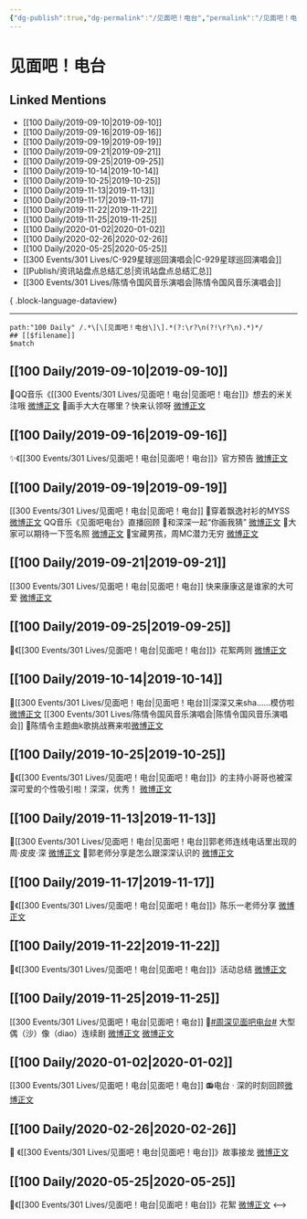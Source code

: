 ```yaml
---
{"dg-publish":true,"dg-permalink":"/见面吧！电台","permalink":"/见面吧！电台/","created":"2023-03-28T17:14:10.000+08:00","updated":"2023-04-10T16:31:55.000+08:00"}
---
```


# 见面吧！电台

## Linked Mentions
- [[100 Daily/2019-09-10\|2019-09-10]]
- [[100 Daily/2019-09-16\|2019-09-16]]
- [[100 Daily/2019-09-19\|2019-09-19]]
- [[100 Daily/2019-09-21\|2019-09-21]]
- [[100 Daily/2019-09-25\|2019-09-25]]
- [[100 Daily/2019-10-14\|2019-10-14]]
- [[100 Daily/2019-10-25\|2019-10-25]]
- [[100 Daily/2019-11-13\|2019-11-13]]
- [[100 Daily/2019-11-17\|2019-11-17]]
- [[100 Daily/2019-11-22\|2019-11-22]]
- [[100 Daily/2019-11-25\|2019-11-25]]
- [[100 Daily/2020-01-02\|2020-01-02]]
- [[100 Daily/2020-02-26\|2020-02-26]]
- [[100 Daily/2020-05-25\|2020-05-25]]
- [[300 Events/301 Lives/C-929星球巡回演唱会\|C-929星球巡回演唱会]]
- [[Publish/资讯站盘点总结汇总\|资讯站盘点总结汇总]]
- [[300 Events/301 Lives/陈情令国风音乐演唱会\|陈情令国风音乐演唱会]]

{ .block-language-dataview}

---

```expander
path:"100 Daily" /.*\[\[见面吧！电台\]\].*(?:\r?\n(?!\r?\n).*)*/
## [[$filename]]
$match
```
## [[100 Daily/2019-09-10\|2019-09-10]]
💠QQ音乐《[[300 Events/301 Lives/见面吧！电台\|见面吧！电台]]》想去的米关注哦
[微博正文](https://m.weibo.cn/6466290670/4414929517743997)
💠画手大大在哪里？快来认领呀
[微博正文](https://m.weibo.cn/6466290670/4415043695273374)
## [[100 Daily/2019-09-16\|2019-09-16]]
✨《[[300 Events/301 Lives/见面吧！电台\|见面吧！电台]]》官方预告
[微博正文](https://m.weibo.cn/6466290670/4417114725183501)
## [[100 Daily/2019-09-19\|2019-09-19]]
[[300 Events/301 Lives/见面吧！电台\|见面吧！电台]]
🌿穿着飘逸衬衫的MYSS [微博正文](https://m.weibo.cn/6466290670/4418206510440473)
QQ音乐《见面吧电台》直播回顾
🌿和深深一起“你画我猜” [微博正文](https://m.weibo.cn/6466290670/4418260298144947)
🌿大家可以期待一下签名照 [微博正文](https://m.weibo.cn/6466290670/4418268665781921)
🌿宝藏男孩，周MC潜力无穷 [微博正文](https://m.weibo.cn/6466290670/4418357350202429)
## [[100 Daily/2019-09-21\|2019-09-21]]
[[300 Events/301 Lives/见面吧！电台\|见面吧！电台]]
快来康康这是谁家的大可爱
[微博正文](https://weibo.com/detail/4419009368204675)
## [[100 Daily/2019-09-25\|2019-09-25]]
🍡《[[300 Events/301 Lives/见面吧！电台\|见面吧！电台]]》花絮两则
[微博正文](https://m.weibo.cn/6466290670/4420400404307178)
## [[100 Daily/2019-10-14\|2019-10-14]]
🌱[[300 Events/301 Lives/见面吧！电台\|见面吧！电台]]|深深又来sha……模仿啦[微博正文](https://m.weibo.cn/6466290670/4427394683618672)
[[300 Events/301 Lives/陈情令国风音乐演唱会\|陈情令国风音乐演唱会]]
🌱陈情令主题曲k歌挑战赛来啦[微博正文](https://m.weibo.cn/6466290670/4427301493795851)
## [[100 Daily/2019-10-25\|2019-10-25]]
🌿《[[300 Events/301 Lives/见面吧！电台\|见面吧！电台]]》的主持小哥哥也被深深可爱的个性吸引啦！深深，优秀！
[微博正文](https://m.weibo.cn/6466290670/4431385022606309)
## [[100 Daily/2019-11-13\|2019-11-13]]
🎵[[300 Events/301 Lives/见面吧！电台\|见面吧！电台]]郭老师连线电话里出现的周·皮皮·深
[微博正文](https://m.weibo.cn/6466290670/4438256437060678)
🎵郭老师分享是怎么跟深深认识的
[微博正文](https://m.weibo.cn/6466290670/4438273982304682)

## [[100 Daily/2019-11-17\|2019-11-17]]
🍓《[[300 Events/301 Lives/见面吧！电台\|见面吧！电台]]》陈乐一老师分享 [微博正文](https://m.weibo.cn/6466290670/4439742257018700)
## [[100 Daily/2019-11-22\|2019-11-22]]
🌿《[[300 Events/301 Lives/见面吧！电台\|见面吧！电台]]》活动总结
[微博正文](https://m.weibo.cn/6466290670/4441499351299288)
## [[100 Daily/2019-11-25\|2019-11-25]]
[[300 Events/301 Lives/见面吧！电台\|见面吧！电台]]
🌿[#周深见面吧电台#](https://s.weibo.com/weibo?q=%23%E5%91%A8%E6%B7%B1%E8%A7%81%E9%9D%A2%E5%90%A7%E7%94%B5%E5%8F%B0%23) 大型偶（沙）像（diao）连续剧
[微博正文](https://m.weibo.cn/6466290670/4442466100905688)
[微博正文](https://m.weibo.cn/6466290670/4442614872576863)
## [[100 Daily/2020-01-02\|2020-01-02]]
[[300 Events/301 Lives/见面吧！电台\|见面吧！电台]]
📻电台 · 深的时刻回顾[微博正文](https://m.weibo.cn/6466290670/4456303860981531)
## [[100 Daily/2020-02-26\|2020-02-26]]
🐲 《[[300 Events/301 Lives/见面吧！电台\|见面吧！电台]]》故事接龙
[微博正文](https://m.weibo.cn/6466290670/4476229782242694)
## [[100 Daily/2020-05-25\|2020-05-25]]
🎵《[[300 Events/301 Lives/见面吧！电台\|见面吧！电台]]》花絮 [微博正文](https://m.weibo.cn/6466290670/4508439927709828)
<-->